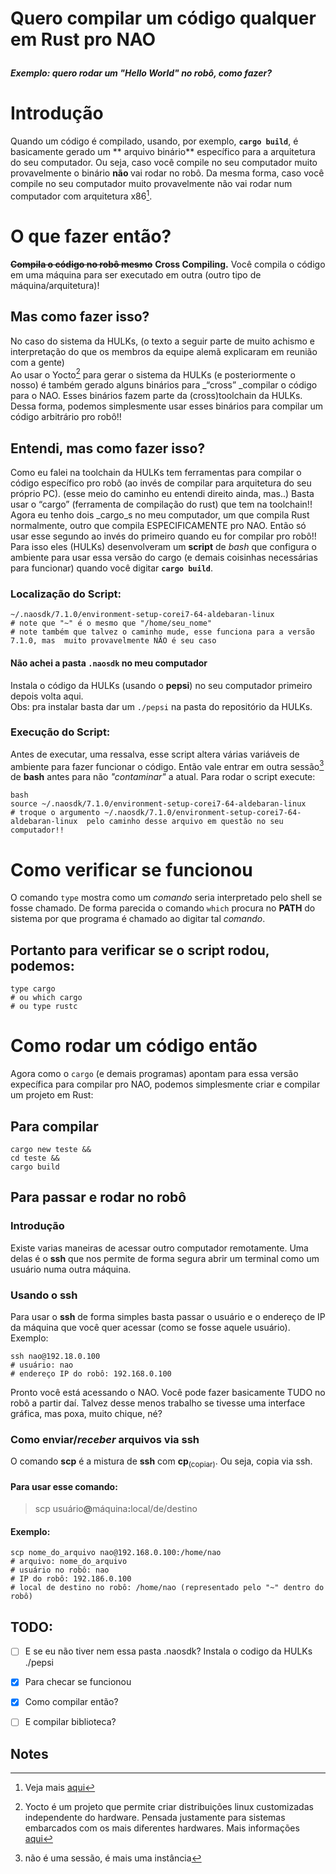 
# Quero compilar um código qualquer em Rust pro NAO</p>
***Exemplo: quero rodar um "Hello World" no robô, como fazer?***

# Introdução
Quando um código é compilado, usando, por exemplo, <strong><code>cargo build</code></strong>, é basicamente gerado um **  arquivo binário** específico para a arquitetura do seu computador. Ou seja, caso você compile no seu computador muito provavelmente o binário <strong>não </strong>vai rodar no robô. Da mesma forma, caso você compile no seu computador muito provavelmente não vai rodar num computador com arquitetura x86[^1].

# O que fazer então?
**~~Compila o código no robô mesmo~~**
**Cross Compiling.** Você compila o código em uma máquina para ser executado em outra (outro tipo de máquina/arquitetura)!  

## Mas como fazer isso?
No caso do sistema da HULKs, (o texto a seguir parte de muito achismo e interpretação do que os membros da equipe alemã explicaram em reunião com a gente)  
Ao usar o Yocto[^2] para gerar o sistema da HULKs (e posteriormente o nosso) é também gerado alguns binários para _“cross” _compilar o código para o NAO. Esses binários fazem parte da (cross)toolchain da HULKs.
Dessa forma, podemos simplesmente usar esses binários para compilar um código arbitrário pro robô!!
## Entendi, mas como fazer isso?
Como eu falei na toolchain da HULKs tem ferramentas para compilar o código específico pro robô (ao invés de compilar para arquitetura do seu próprio PC). 
(esse meio do caminho eu entendi direito ainda, mas..)
Basta usar o “cargo” (ferramenta de compilação do rust) que tem na toolchain!! 
Agora eu tenho dois _cargo_s no meu computador, um que compila Rust normalmente, outro que compila ESPECIFICAMENTE pro NAO. Então só usar esse segundo ao invés do primeiro quando eu for compilar pro robô!!
Para isso eles (HULKs) desenvolveram um **script** de _bash_ que configura o ambiente para usar essa versão do cargo (e demais coisinhas necessárias para funcionar) quando você digitar **`cargo build`**.
### Localização do Script:

    ~/.naosdk/7.1.0/environment-setup-corei7-64-aldebaran-linux
    # note que "~" é o mesmo que "/home/seu_nome"
    # note também que talvez o caminho mude, esse funciona para a versão 7.1.0, mas  muito provavelmente NÃO é seu caso 

#### **Não** achei a pasta `.naosdk` no meu computador
Instala o código da HULKs (usando o **pepsi**) no seu computador primeiro depois volta aqui.  
Obs: pra instalar basta dar um `./pepsi` na pasta do repositório da HULKs.

### Execução do Script:
Antes de executar, uma ressalva, esse script altera várias variáveis de ambiente para fazer funcionar o código. Então vale entrar em outra sessão[^3] de **bash** antes para não _"contaminar"_ a atual.
Para rodar o script execute:

    bash
    source ~/.naosdk/7.1.0/environment-setup-corei7-64-aldebaran-linux 
    # troque o argumento ~/.naosdk/7.1.0/environment-setup-corei7-64-aldebaran-linux  pelo caminho desse arquivo em questão no seu computador!!
# Como verificar se funcionou
O comando `type` mostra como um *comando* seria interpretado pelo shell se fosse chamado. De forma parecida o comando `which` procura no **PATH** do sistema por que programa é chamado ao digitar tal *comando*.
## Portanto para verificar se o script rodou, podemos:

    type cargo
    # ou which cargo
    # ou type rustc
# Como rodar um código então
Agora como o `cargo` (e demais programas) apontam para essa versão expecífica para compilar pro NAO, podemos simplesmente criar e compilar um projeto em Rust:

## Para compilar
    cargo new teste &&
    cd teste &&
    cargo build

## Para passar e rodar no robô
### Introdução
Existe varias maneiras de acessar outro computador remotamente. Uma delas é o **ssh** que nos permite de forma segura abrir um terminal como um usuário numa outra máquina. 
### Usando o ssh
Para usar o **ssh** de forma simples basta passar o usuário e o endereço de IP da máquina que você quer acessar (como se fosse aquele usuário). Exemplo:

    ssh nao@192.18.0.100
    # usuário: nao
    # endereço IP do robô: 192.168.0.100

Pronto você está acessando o NAO. Você pode fazer basicamente TUDO no robô a partir daí. Talvez desse menos trabalho se tivesse uma interface gráfica, mas poxa, muito chique, né?

### Como enviar/*receber* arquivos via ssh
O comando **scp** é a mistura de **ssh** com **cp**<sub>(copiar)</sub>. Ou seja, copia via ssh.

#### Para usar esse comando:
> scp usuário<b>@</b>máquina<b>:</b>local/de/destino

#### Exemplo:
    scp nome_do_arquivo nao@192.168.0.100:/home/nao
    # arquivo: nome_do_arquivo
    # usuário no robô: nao
    # IP do robô: 192.186.0.100
    # local de destino no robô: /home/nao (representado pelo "~" dentro do robô)

## TODO:
- [ ] E se eu não tiver nem essa pasta .naosdk? Instala o codigo da HULKs ./pepsi
- [X] Para checar se funcionou
- [X] Como compilar então?
- [ ] E compilar biblioteca?


<!-- Footnotes themselves at the bottom. -->
## Notes
[^1]:
     Veja mais [aqui](https://pt.wikipedia.org/wiki/X86)
[^2]:
     Yocto é um projeto que permite criar distribuições linux customizadas independente do hardware. Pensada justamente para sistemas embarcados com os mais diferentes hardwares. Mais informações [aqui](https://www.yoctoproject.org/)
[^3]:
      não é uma sessão, é mais uma instância
